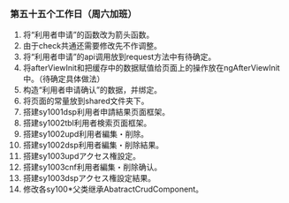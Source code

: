 ### 第五十五个工作日（周六加班）
1. 将“利用者申请”的函数改为箭头函数。
2. 由于check共通还需要修改先不作调整。
3. 将“利用者申请”的api调用放到request方法中有待确定。
4. 将afterViewInit和把缓存中的数据赋值给页面上的操作放在ngAfterViewInit中。（待确定具体做法）
5. 构造“利用者申请确认”的数据，并绑定。
6. 将页面的常量放到shared文件夹下。
7. 搭建sy1001dsp利用者申請結果页面框架。
8. 搭建sy1002tbl利用者検索页面框架。
9. 搭建sy1002upd利用者編集・削除。
10. 搭建sy1002dsp利用者編集・削除結果。
11. 搭建sy1003updアクセス権設定。
12. 搭建sy1003cnf利用者編集・削除确认。
13. 搭建sy1003dspアクセス権設定結果。
14. 修改各sy100*父类继承AbatractCrudComponent。
<!-- 六点五十 -->